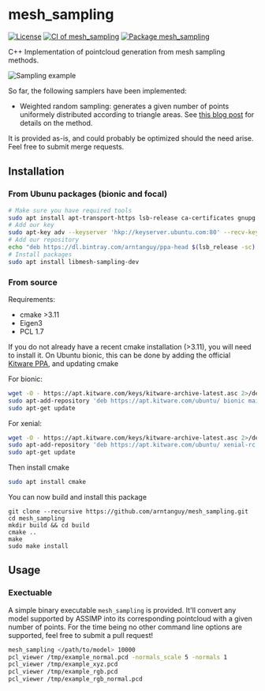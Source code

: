 # mesh_sampling

[![License](https://img.shields.io/badge/License-BSD%202--Clause-green.svg)](https://opensource.org/licenses/BSD-2-Clause)
[![CI of mesh_sampling](https://github.com/arntanguy/mesh_sampling/workflows/CI%20of%20mesh_sampling/badge.svg)](https://github.com/arntanguy/mesh_sampling/actions?query=workflow%3A%22CI+of+mesh_sampling%22)
[![Package mesh_sampling](https://github.com/arntanguy/mesh_sampling/workflows/Package%20mesh_sampling/badge.svg)](https://github.com/arntanguy/mesh_sampling/actions?query=workflow%3A%22Package%20mesh_sampling%22)

C++ Implementation of pointcloud generation from mesh sampling methods.

![Sampling example](https://raw.githubusercontent.com/arntanguy/mesh_sampling/master/sample/sampling_example.png)

So far, the following samplers have been implemented:

- Weighted random sampling: generates a given number of points uniformely distributed according to triangle areas.
  See [this blog post](https://medium.com/@daviddelaiglesiacastro/3f-point-cloud-generation-from-3f-triangular-mesh-bbb602ecf238) for details on the method.

It is provided as-is, and could probably be optimized should the need arise. Feel free to submit merge requests.

## Installation

### From Ubunu packages (bionic and focal)

```sh
# Make sure you have required tools
sudo apt install apt-transport-https lsb-release ca-certificates gnupg
# Add our key
sudo apt-key adv --keyserver 'hkp://keyserver.ubuntu.com:80' --recv-key F6D3710D0B5016967A994DFFA650E12EFF6D3EDE
# Add our repository
echo "deb https://dl.bintray.com/arntanguy/ppa-head $(lsb_release -sc) main" | sudo tee -a /etc/apt/sources.list.d/arntanguy-head.list
# Install packages
sudo apt install libmesh-sampling-dev
```

### From source

Requirements:
- cmake >3.11
- Eigen3
- PCL 1.7

If you do not already have a recent cmake installation (>3.11), you will need to install it. On Ubuntu bionic, this can be done by adding the official [Kitware PPA](https://apt.kitware.com/), and updating cmake

For bionic:

```sh
wget -O - https://apt.kitware.com/keys/kitware-archive-latest.asc 2>/dev/null | sudo apt-key add -
sudo apt-add-repository 'deb https://apt.kitware.com/ubuntu/ bionic main'
sudo apt-get update
```

For xenial:

```sh
wget -O - https://apt.kitware.com/keys/kitware-archive-latest.asc 2>/dev/null | sudo apt-key add -
sudo apt-add-repository 'deb https://apt.kitware.com/ubuntu/ xenial-rc main'
sudo apt-get update
```

Then install cmake
```sh
sudo apt install cmake
```


You can now build and install this package

```
git clone --recursive https://github.com/arntanguy/mesh_sampling.git
cd mesh_sampling
mkdir build && cd build
cmake ..
make
sudo make install
```

## Usage

### Exectuable

A simple binary executable `mesh_sampling` is provided. It'll convert any model supported by ASSIMP into its corresponding pointcloud with a given number of points. For the time being no other command line options are supported, feel free to submit a pull request!

```bash
mesh_sampling </path/to/model> 10000
pcl_viewer /tmp/example_normal.pcd -normals_scale 5 -normals 1
pcl_viewer /tmp/example_xyz.pcd
pcl_viewer /tmp/example_rgb.pcd
pcl_viewer /tmp/example_rgb_normal.pcd
```
